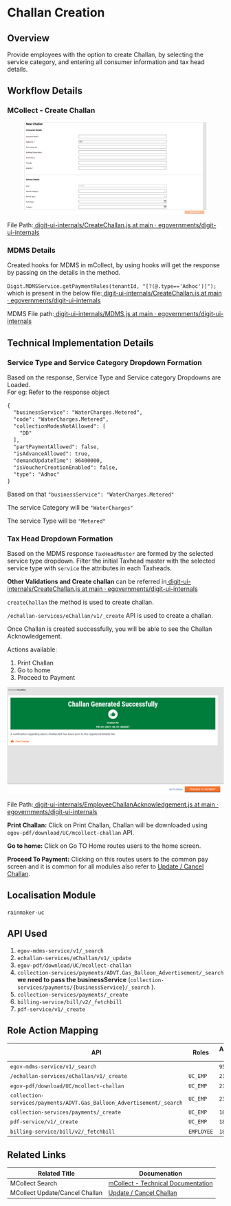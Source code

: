 # Challan Creation

## **Overview**

Provide employees with the option to create Challan, by selecting the service category, and entering all consumer information and tax head details.

## Workflow Details

### **MCollect - Create Challan**

<figure><img src="../../../../../.gitbook/assets/image (1).png" alt=""><figcaption></figcaption></figure>

File Path:[ <img src="https://github.com/fluidicon.png" alt="" data-size="line">digit-ui-internals/CreateChallan.js at main · egovernments/digit-ui-internals](https://github.com/egovernments/digit-ui-internals/blob/main/packages/modules/mCollect/src/pages/employee/CreateChallan.js)

### **MDMS Details**

Created hooks for MDMS in mCollect, by using hooks will get the response by passing on the details in the method.

`Digit.MDMSService.getPaymentRules(tenantId, "[?(@.type=='Adhoc')]");` which is present in the below file:[ <img src="https://github.com/fluidicon.png" alt="" data-size="line">digit-ui-internals/CreateChallan.js at main · egovernments/digit-ui-internals](https://github.com/egovernments/digit-ui-internals/blob/main/packages/modules/mCollect/src/pages/employee/CreateChallan.js)

MDMS File path:[ <img src="https://github.com/fluidicon.png" alt="" data-size="line">digit-ui-internals/MDMS.js at main · egovernments/digit-ui-internals](https://github.com/egovernments/digit-ui-internals/blob/main/packages/libraries/src/services/elements/MDMS.js)

## **Technical Implementation Details**

### **Service Type and Service Category Dropdown Formation**

Based on the response, Service Type and Service category Dropdowns are Loaded.\
For eg: Refer to the response object

```
{
  "businessService": "WaterCharges.Metered",
  "code": "WaterCharges.Metered",
  "collectionModesNotAllowed": [
    "DD"
  ],
  "partPaymentAllowed": false,
  "isAdvanceAllowed": true,
  "demandUpdateTime": 86400000,
  "isVoucherCreationEnabled": false,
  "type": "Adhoc"
}
```

Based on that `"businessService": "WaterCharges.Metered"`

The service Category will be `"WaterCharges"`

The service Type will be `"Metered"`

### **Tax Head Dropdown Formation**

Based on the MDMS response `TaxHeadMaster` are formed by the selected service type dropdown. Filter the initial Taxhead master with the selected service type with `service` the attributes in each Taxheads.

**Other Validations and Create challan** can be referred in[ <img src="https://github.com/fluidicon.png" alt="" data-size="line">digit-ui-internals/CreateChallan.js at main · egovernments/digit-ui-internals](https://github.com/egovernments/digit-ui-internals/blob/main/packages/modules/mCollect/src/pages/employee/CreateChallan.js)

`createChallan` the method is used to create challan.

`/echallan-services/eChallan/v1/_create` API is used to create a challan.

Once Challan is created successfully, you will be able to see the Challan Acknowledgement.

Actions available:

1. Print Challan
2. Go to home
3. Proceed to Payment

![](<../../../../../.gitbook/assets/image (266).png>)

File Path:[ <img src="https://github.com/fluidicon.png" alt="" data-size="line">digit-ui-internals/EmployeeChallanAcknowledgement.js at main · egovernments/digit-ui-internals](https://github.com/egovernments/digit-ui-internals/blob/main/packages/modules/mCollect/src/pages/employee/EmployeeChallanAcknowledgement.js)

**Print Challan:** Click on Print Challan, Challan will be downloaded using `egov-pdf/download/UC/mcollect-challan` API.

**Go to home:** Click on Go TO Home routes users to the home screen.

**Proceed To Payment:** Clicking on this routes users to the common pay screen and it is common for all modules also refer to [Update / Cancel Challan](update-cancel-challan-ui-flow.md).

## **Localisation Module**

`rainmaker-uc`

## **API Used**

1. `egov-mdms-service/v1/_search`
2. `echallan-services/eChallan/v1/_update`
3. `egov-pdf/download/UC/mcollect-challan`
4. `collection-services/payments/ADVT.Gas_Balloon_Advertisement/_search` **we need to pass the businessService** (`collection-services/payments/{businessService}/_search` ).
5. `collection-services/payments/_create`
6. `billing-service/bill/v2/_fetchbill`
7. `pdf-service/v1/_create`

## **Role Action Mapping**

| API                                                                   | Roles      | Action ID |
| --------------------------------------------------------------------- | ---------- | --------- |
| `egov-mdms-service/v1/_search`                                        |            | `954`     |
| `/echallan-services/eChallan/v1/_create`                              | `UC_EMP`   | `2112`    |
| `egov-pdf/download/UC/mcollect-challan`                               | `UC_EMP`   | `2115`    |
| `collection-services/payments/ADVT.Gas_Balloon_Advertisement/_search` | `UC_EMP`   | `2138`    |
| `collection-services/payments/_create`                                | `UC_EMP`   | `1862`    |
| `pdf-service/v1/_create`                                              | `UC_EMP`   | `1834`    |
| `billing-service/bill/v2/_fetchbill`                                  | `EMPLOYEE` | `1862`    |

## **Related Links**

| Related Title                  | Documenation                                                |
| ------------------------------ | ----------------------------------------------------------- |
| MCollect Search                | [mCollect - Technical Documentation](mcollect-ui-flow.md)   |
| MCollect Update/Cancel Challan | [Update / Cancel Challan](update-cancel-challan-ui-flow.md) |

